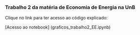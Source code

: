 ### Trabalho 2 da matéria de Economia de Energia na UnB

Clique no link para ter acesso ao código explicado:

[Acesso ao notebook] (graficos_trabalho2_EE.ipynb) 

